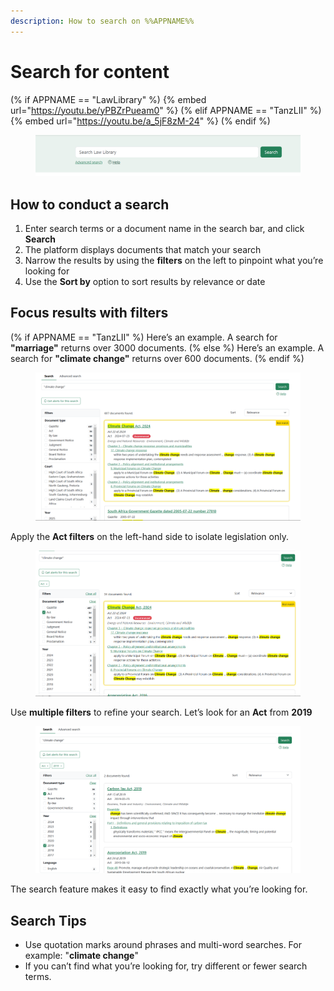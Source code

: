 ```yaml
---
description: How to search on %%APPNAME%%
---
```


# Search for content

(% if APPNAME == "LawLibrary" %)
{% embed url="https://youtu.be/yPBZrPueam0" %}
(% elif APPNAME == "TanzLII" %)
{% embed url="https://youtu.be/a_5jF8zM-24" %}
(% endif %)



<figure><img src="../.gitbook/assets/Law lib 1.png" alt=""><figcaption></figcaption></figure>

## How to conduct a search

1. Enter search terms or a document name in the search bar, and click **Search**
2. The platform displays documents that match your search
3. Narrow the results by using the **filters** on the left to pinpoint what you’re looking for
4. Use the **Sort by** option to sort results by relevance or date

## Focus results with filters

(% if APPNAME == "TanzLII" %) Here’s an example. A search for **"marriage"** returns over 3000 documents. (% else %) Here’s an example. A search for **"climate change"** returns over 600 documents. (% endif %)

<figure><img src="../.gitbook/assets/Law lib 1 (1).png" alt=""><figcaption></figcaption></figure>

Apply the **Act filters** on the left-hand side to isolate legislation only.

<figure><img src="../.gitbook/assets/Law lib 2 (1).png" alt=""><figcaption></figcaption></figure>

Use **multiple filters** to refine your search. Let’s look for an **Act** from **2019**

<figure><img src="../.gitbook/assets/Law lib 3 (1).png" alt=""><figcaption></figcaption></figure>

The search feature makes it easy to find exactly what you’re looking for.

## Search Tips

* Use quotation marks around phrases and multi-word searches. For example: "**climate change**"
* If you can’t find what you’re looking for, try different or fewer search terms.
